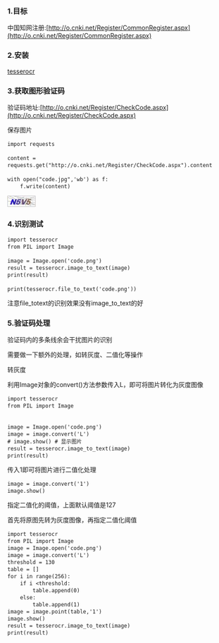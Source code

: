 ### 1.目标

中国知网注册:[http://o.cnki.net/Register/CommonRegister.aspx](http://o.cnki.net/Register/CommonRegister.aspx)

### 2.安装

[tesserocr](/1kai-fa-huan-jing-pei-zhi/1.3/134-tesserocrde-an-zhuang.md)

### 3.获取图形验证码

验证码地址:[http://o.cnki.net/Register/CheckCode.aspx](http://o.cnki.net/Register/CheckCode.aspx)

保存图片

```
import requests

content = requests.get("http://o.cnki.net/Register/CheckCode.aspx").content

with open("code.jpg",'wb') as f:
    f.write(content)
```

![](/assets/code.png)

### 4.识别测试

```
import tesserocr
from PIL import Image

image = Image.open('code.png')
result = tesserocr.image_to_text(image)
print(result)

print(tesserocr.file_to_text('code.png'))
```

注意file\_totext的识别效果没有image\_to\_text的好

### 5.验证码处理

验证码内的多条线余会干扰图片的识别

需要做一下额外的处理，如转灰度、二值化等操作

转灰度

利用Image对象的convert\(\)方法参数传入L，即可将图片转化为灰度图像

```
import tesserocr
from PIL import Image


image = Image.open('code.png')
image = image.convert('L')
# image.show() # 显示图片
result = tesserocr.image_to_text(image)
print(result)
```

传入1即可将图片进行二值化处理

```
image = image.convert('1')
image.show()
```

指定二值化的阈值，上面默认阈值是127

首先将原图先转为灰度图像，再指定二值化阈值

```
import tesserocr
from PIL import Image
image = Image.open('code.png')
image = image.convert('L')
threshold = 130
table = []
for i in range(256):
    if i <threshold:
        table.append(0)
    else:
        table.append(1)
image = image.point(table,'1')
image.show()
result = tesserocr.image_to_text(image)
print(result)
```



